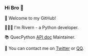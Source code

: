 ### Hi Bro 👋

🎉 Welcome to my GitHub!

👨🏻‍💻 I'm Rivern - a Python developer.

📚 QuecPython [API doc](https://python.quectel.com/) Maintainer.

💬 You can contact me on [Twitter](https://twitter.com/guayuan) or [QQ](http://wpa.qq.com/msgrd?v=3&uin=&site=qq&menu=yes).


<!--
( ๑ˊ•̥▵•)੭₎₎ Welcome to follow me and give me a star :)
-->
